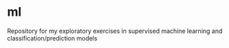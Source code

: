 # ml

Repository for my exploratory exercises in supervised machine learning and classification/prediction models